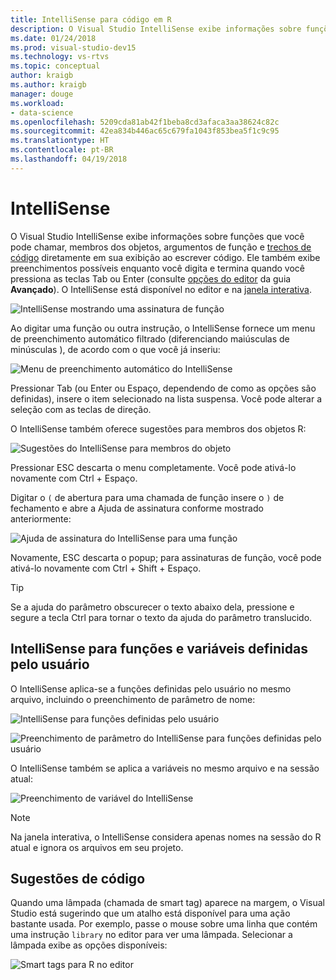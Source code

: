 ```yaml
---
title: IntelliSense para código em R
description: O Visual Studio IntelliSense exibe informações sobre funções, membros do objeto, trechos de código e conclusões conforme você digita o código R.
ms.date: 01/24/2018
ms.prod: visual-studio-dev15
ms.technology: vs-rtvs
ms.topic: conceptual
author: kraigb
ms.author: kraigb
manager: douge
ms.workload:
- data-science
ms.openlocfilehash: 5209cda81ab42f1beba8cd3afaca3aa38624c82c
ms.sourcegitcommit: 42ea834b446ac65c679fa1043f853bea5f1c9c95
ms.translationtype: HT
ms.contentlocale: pt-BR
ms.lasthandoff: 04/19/2018
---
```

# <a name="intellisense"></a>IntelliSense

O Visual Studio IntelliSense exibe informações sobre funções que você pode chamar, membros dos objetos, argumentos de função e [trechos de código](code-snippets-for-r.md) diretamente em sua exibição ao escrever código. Ele também exibe preenchimentos possíveis enquanto você digita e termina quando você pressiona as teclas Tab ou Enter (consulte [opções do editor](editing-r-code-in-visual-studio.md#editor-options) da guia **Avançado**). O IntelliSense está disponível no editor e na [janela interativa](interactive-repl-for-r-in-visual-studio.md).

![IntelliSense mostrando uma assinatura de função](media/intellisense-function-signature.png)

Ao digitar uma função ou outra instrução, o IntelliSense fornece um menu de preenchimento automático filtrado (diferenciando maiúsculas de minúsculas ), de acordo com o que você já inseriu:

![Menu de preenchimento automático do IntelliSense](media/intellisense-auto-complete-menu.png)

Pressionar Tab (ou Enter ou Espaço, dependendo de como as opções são definidas), insere o item selecionado na lista suspensa. Você pode alterar a seleção com as teclas de direção.

O IntelliSense também oferece sugestões para membros dos objetos R:

![Sugestões do IntelliSense para membros do objeto](media/intellisense-auto-complete-r-objects.png)

Pressionar ESC descarta o menu completamente. Você pode ativá-lo novamente com Ctrl + Espaço.

Digitar o `(` de abertura para uma chamada de função insere o `)` de fechamento e abre a Ajuda de assinatura conforme mostrado anteriormente:

![Ajuda de assinatura do IntelliSense para uma função](media/intellisense-function-signature.png)

Novamente, ESC descarta o popup; para assinaturas de função, você pode ativá-lo novamente com Ctrl + Shift + Espaço.

> [!Tip]
> Se a ajuda do parâmetro obscurecer o texto abaixo dela, pressione e segure a tecla Ctrl para tornar o texto da ajuda do parâmetro translucido.

## <a name="intellisense-for-user-defined-functions-and-variables"></a>IntelliSense para funções e variáveis definidas pelo usuário

O IntelliSense aplica-se a funções definidas pelo usuário no mesmo arquivo, incluindo o preenchimento de parâmetro de nome:

![IntelliSense para funções definidas pelo usuário](media/intellisense-same-file-functions.png)

![Preenchimento de parâmetro do IntelliSense para funções definidas pelo usuário](media/intellisense-parameter-completion.png)

O IntelliSense também se aplica a variáveis no mesmo arquivo e na sessão atual:

![Preenchimento de variável do IntelliSense](media/intellisense-variable-completion.png)

> [!Note]
> Na janela interativa, o IntelliSense considera apenas nomes na sessão do R atual e ignora os arquivos em seu projeto.

## <a name="code-suggestions"></a>Sugestões de código

Quando uma lâmpada (chamada de smart tag) aparece na margem, o Visual Studio está sugerindo que um atalho está disponível para uma ação bastante usada. Por exemplo, passe o mouse sobre uma linha que contém uma instrução `library` no editor para ver uma lâmpada. Selecionar a lâmpada exibe as opções disponíveis:

![Smart tags para R no editor](media/intellisense-smart-tags.png)
